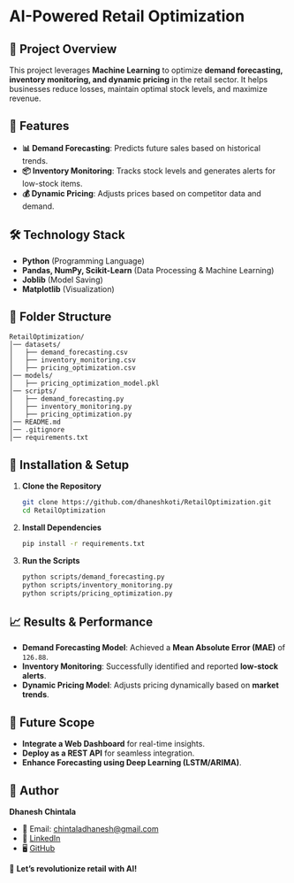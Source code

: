 # AI-Powered Retail Optimization

## 📌 Project Overview
This project leverages **Machine Learning** to optimize **demand forecasting, inventory monitoring, and dynamic pricing** in the retail sector. It helps businesses reduce losses, maintain optimal stock levels, and maximize revenue.

## 🚀 Features
- **📊 Demand Forecasting**: Predicts future sales based on historical trends.
- **📦 Inventory Monitoring**: Tracks stock levels and generates alerts for low-stock items.
- **💰 Dynamic Pricing**: Adjusts prices based on competitor data and demand.

## 🛠 Technology Stack
- **Python** (Programming Language)
- **Pandas, NumPy, Scikit-Learn** (Data Processing & Machine Learning)
- **Joblib** (Model Saving)
- **Matplotlib** (Visualization)

## 📂 Folder Structure
```plaintext
RetailOptimization/
│── datasets/
│   ├── demand_forecasting.csv
│   ├── inventory_monitoring.csv
│   ├── pricing_optimization.csv
│── models/
│   ├── pricing_optimization_model.pkl
│── scripts/
│   ├── demand_forecasting.py
│   ├── inventory_monitoring.py
│   ├── pricing_optimization.py
│── README.md
│── .gitignore
│── requirements.txt
```

## 🔧 Installation & Setup
1. **Clone the Repository**
   ```bash
   git clone https://github.com/dhaneshkoti/RetailOptimization.git
   cd RetailOptimization
   ```
2. **Install Dependencies**
   ```bash
   pip install -r requirements.txt
   ```
3. **Run the Scripts**
   ```bash
   python scripts/demand_forecasting.py
   python scripts/inventory_monitoring.py
   python scripts/pricing_optimization.py
   ```

## 📈 Results & Performance
- **Demand Forecasting Model**: Achieved a **Mean Absolute Error (MAE)** of `126.88`.
- **Inventory Monitoring**: Successfully identified and reported **low-stock alerts**.
- **Dynamic Pricing Model**: Adjusts pricing dynamically based on **market trends**.

## 🎯 Future Scope
- **Integrate a Web Dashboard** for real-time insights.
- **Deploy as a REST API** for seamless integration.
- **Enhance Forecasting using Deep Learning (LSTM/ARIMA)**.

## 👤 Author
**Dhanesh Chintala**
- 📧 Email: chintaladhanesh@gmail.com
- 🔗 [LinkedIn](https://www.linkedin.com/in/dhanesh-chintala-0a6a59268)
- 🖥️ [GitHub](https://github.com/dhaneshkoti)

🚀 **Let’s revolutionize retail with AI!**

